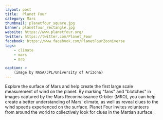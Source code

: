 ```yaml
---
layout: post
title:  Planet Four
category: Mars
thumbnail: planetfour_square.jpg
banner: planetfour_rectangle.jpg
website: https://www.planetfour.org/
twitter: https://twitter.com/Planet_Four
facebook: https://www.facebook.com/PlanetFourZooniverse
tags: 
    - climate
    - mars
    - mro

caption: >
    (image by NASA/JPL/University of Arizona)
---
```

Explore the surface of Mars and help create the first large scale measurement of wind on the planet. By marking "fans" and "blotches" in images captured by the Mars Reconnaissance Orbiter (MRO), you can help create a better understanding of Mars' climate, as well as reveal clues to the wind speeds experienced on the surface. Planet Four invites volunteers from around the world to collectively look for clues in the Martian surface.